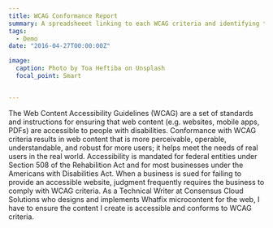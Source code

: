 ```yaml
---
title: WCAG Conformance Report
summary: A spreadsheeet linking to each WCAG criteria and identifying the level of compliance for each type of existing Whatfix content, with notes on specific compliance concerns
tags:
  - Demo
date: "2016-04-27T00:00:00Z"

image:
  caption: Photo by Toa Heftiba on Unsplash
  focal_point: Smart


---
```


The Web Content Accessibility Guidelines (WCAG) are a set of standards and instructions for ensuring that web content (e.g. websites, mobile apps, PDFs) are accessible to people with disabilities. Conformance with WCAG criteria results in web content that is more perceivable, operable, understandable, and robust for more users; it helps meet the needs of real users in the real world. Accessibility is mandated for federal entities under Section 508 of the Rehabilition Act and for most businesses under the Americans with Disabilities Act. When a business is sued for failing to provide an accessible website, judgment frequently requires the business to comply with WCAG criteria. As a Technical Writer at Consensus Cloud Solutions who designs and implements Whatfix microcontent for the web, I have to ensure the content I create is accessible and conforms to WCAG criteria. 

